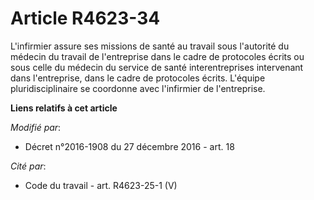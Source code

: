 # Article R4623-34

L'infirmier assure ses missions de santé au travail sous l'autorité du médecin du travail de l'entreprise dans le cadre de
protocoles écrits ou sous celle du médecin du service de santé interentreprises intervenant dans l'entreprise, dans le cadre
de protocoles écrits. L'équipe pluridisciplinaire se coordonne avec l'infirmier de l'entreprise.

**Liens relatifs à cet article**

_Modifié par_:

  - Décret n°2016-1908 du 27 décembre 2016 - art. 18

_Cité par_:

  - Code du travail - art. R4623-25-1 (V)
